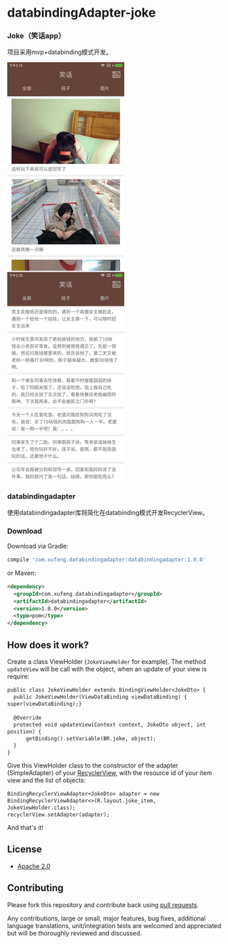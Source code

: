 # databindingAdapter-joke
### Joke（笑话app）
项目采用mvp+databinding模式开发。

![alt tag](images/image1.png)       ![alt tag](images/image2.png)

### databindingadapter
使用databindingadapter库将简化在databinding模式开发RecyclerView。

### Download

Download via Gradle:
```gradle
compile 'com.xufeng.databindingadapter:databindingadapter:1.0.0'
```

or Maven:
```xml
<dependency>
  <groupId>com.xufeng.databindingadapter</groupId>
  <artifactId>databindingadapter</artifactId>
  <version>1.0.0</version>
  <type>pom</type>
</dependency>
```

## How does it work?

Create a class ViewHolder (`JokeViewHolder` for example). The method `updateView` will be call with the object, when an update of your view is require:

    public class JokeViewHolder extends BindingViewHolder<JokeDto> {
      public JokeViewHolder(ViewDataBinding viewDataBinding) { super(viewDataBinding);}

      @Override
      protected void updateView(Context context, JokeDto object, int position) {
          getBinding().setVariable(BR.joke, object);
      }
    }

Give this ViewHolder class to the constructor of the adapter (SimpleAdapter) of your [RecyclerView](https://developer.android.com/reference/android/support/v7/widget/RecyclerView.html), with the resource id of your item view and the list of objects:

    BindingRecyclerViewAdapter<JokeDto> adapter = new BindingRecyclerViewAdapter<>(R.layout.joke_item, JokeViewHolder.class);
    recyclerView.setAdapter(adapter);

And that's it!

## License

* [Apache 2.0](http://www.apache.org/licenses/LICENSE-2.0.html)

## Contributing

Please fork this repository and contribute back using
[pull requests](https://github.com/xufengAndroid/XfProject).

Any contributions, large or small, major features, bug fixes, additional
language translations, unit/integration tests are welcomed and appreciated
but will be thoroughly reviewed and discussed.

